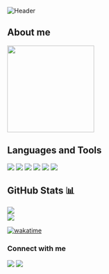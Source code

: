 ![Header](https://i.imgur.com/NRJpilj.png)
## About me

<img width="200px" src="https://giffiles.alphacoders.com/190/190634.gif">

## Languages and Tools
 
 <img src="https://img.shields.io/badge/JavaScript-323330?style=for-the-badge&logo=javascript&logoColor=F7DF1E">
 <img src="https://img.shields.io/badge/Python-3776AB?style=for-the-badge&logo=python&logoColor=white">
 <img src="https://img.shields.io/badge/Ruby-CC342D?style=for-the-badge&logo=ruby&logoColor=white">
 <img src="https://img.shields.io/badge/Node.js-43853D?style=for-the-badge&logo=node.js&logoColor=white">	
 <img src="https://img.shields.io/badge/Express.js-404D59?style=for-the-badge">
<img src= "https://img.shields.io/badge/MongoDB-4EA94B?style=for-the-badge&logo=mongodb&logoColor=white">
 

## GitHub Stats 📊

<a href="https://github.com/petalaleite/github-readme-stats">
 <img align="center" src="https://github-readme-stats.vercel.app/api?username=petalaleite&theme=gruvbox&show_icons=true)">
</a>
<br>
<img align="center" src="https://github-readme-stats.vercel.app/api/top-langs/?username=petalaleite&show_icons=true=true&theme=gruvbox">

 
[![wakatime](https://wakatime.com/badge/user/4bdd0bf4-0530-47d2-b003-ca6cd406945c.svg)](https://wakatime.com/@4bdd0bf4-0530-47d2-b003-ca6cd406945c)


### Connect with me

<a href="mailto:petalaleite@gmail.com"><img src="https://img.shields.io/badge/Gmail-D14836?style=for-the-badge&logo=gmail&logoColor=white"></a>
<a href="https://www.linkedin.com/in/petala-leite/"><img src="https://img.shields.io/badge/LinkedIn-0077B5?style=for-the-badge&logo=linkedin&logoColor=white"></a>

